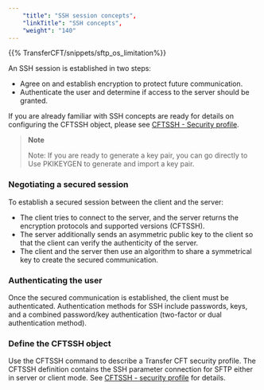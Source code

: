 ```yaml
---
    "title": "SSH session concepts",
    "linkTitle": "SSH concepts",
    "weight": "140"
---
```

{{% TransferCFT/snippets/sftp_os_limitation%}}

An SSH session is established in two steps:

- Agree on and establish encryption to protect future communication.
- Authenticate the user and determine if access to the server should be granted.

If you are already familiar with SSH concepts are ready for details on configuring the CFTSSH object, please see [CFTSSH - Security profile](../../../c_intro_userinterfaces/web_copilot_ui/cftssl/cftssh).

> **Note**
>
> Note: If you are ready to generate a key pair, you can go directly to Use PKIKEYGEN to generate and import a key pair.

### Negotiating a secured session

To establish a secured session between the client and the server:

- The client tries to connect to the server, and the server returns the encryption protocols and supported versions (CFTSSH).
- The server additionally sends an asymmetric public key to the client so that the client can verify the authenticity of the server.
- The client and the server then use an algorithm to share a symmetrical key to create the secured communication.

### Authenticating the user

Once the secured communication is established, the client must be authenticated. Authentication methods for SSH include passwords, keys, and a combined password/key authentication (two-factor or dual authentication method).

### Define the CFTSSH object

Use the CFTSSH command to describe a Transfer CFT security profile. The CFTSSH definition contains the SSH parameter connection for SFTP either in server or client mode. See [CFTSSH - security profile](../../../c_intro_userinterfaces/web_copilot_ui/cftssl/cftssh) for details.
